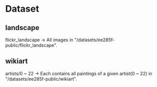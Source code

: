 # Dataset
## landscape
flickr_landscape -> All images in "/datasets/ee285f-public/flickr_landscape".
## wikiart
artists/0 ~ 22 -> Each contains all paintings of a given artist(0 ~ 22) in "/datasets/ee285f-public/wikiart".
